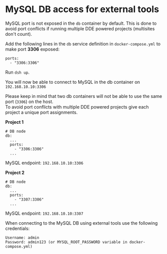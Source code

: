 # MySQL DB access for external tools

MySQL port is not exposed in the `db` container by default.
This is done to avoid port conflicts if running multiple DDE powered projects (multisites don't count).

Add the following lines in the `db` service definition in `docker-compose.yml` to make port **3306** exposed:

    ports:
      - "3306:3306"

Run `dsh up`.

You will now be able to connect to MySQL in the db container on `192.168.10.10:3306`

Please keep in mind that two db containers will not be able to use the same port (`3306`) on the host.  
To avoid port conflicts with multiple DDE powered projects give each project a unique port assignments.

**Project 1**

    # DB node
    db:
      ...
      ports:
        - "3306:3306"
      ...

MySQL endpoint: `192.168.10.10:3306`

**Project 2**

    # DB node
    db:
      ...
      ports:
        - "3307:3306"
      ...

MySQL endpoint: `192.168.10.10:3307`

When connecting to the MySQL DB using external tools use the following credentials:

    Username: admin
    Password: admin123 (or MYSQL_ROOT_PASSWORD variable in docker-compose.yml)
